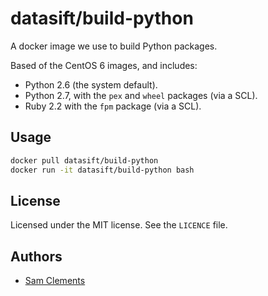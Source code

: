 datasift/build-python
=====================

A docker image we use to build Python packages.

Based of the CentOS 6 images, and includes:

- Python 2.6 (the system default).
- Python 2.7, with the `pex` and `wheel` packages (via a SCL).
- Ruby 2.2 with the `fpm` package (via a SCL).

Usage
-----

```bash
docker pull datasift/build-python
docker run -it datasift/build-python bash
```

License
-------

Licensed under the MIT license. See the `LICENCE` file.

Authors
-------

- [Sam Clements](https://github.com/borntyping/)
